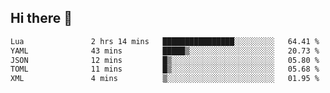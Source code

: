 ## Hi there 👋
<!--START_SECTION:waka-->

```txt
Lua               2 hrs 14 mins   ████████████████░░░░░░░░░   64.41 %
YAML              43 mins         █████▒░░░░░░░░░░░░░░░░░░░   20.73 %
JSON              12 mins         █▒░░░░░░░░░░░░░░░░░░░░░░░   05.80 %
TOML              11 mins         █▒░░░░░░░░░░░░░░░░░░░░░░░   05.68 %
XML               4 mins          ▒░░░░░░░░░░░░░░░░░░░░░░░░   01.95 %
```

<!--END_SECTION:waka-->
